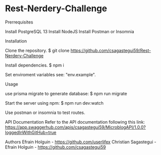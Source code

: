 # Rest-Nerdery-Challenge
Prerrequisites

Install PostgreSQL 13
Install NodeJS
Install Postman or Insomnia

Installation

Clone the repository.
$ git clone https://github.com/csagastegui59/Rest-Nerdery-Challenge

Install dependencies.
$ npm i

Set enviroment variables see: "env.example".

Usage

use prisma migrate to generate database:
$ npm run migrate

Start the server using npm:
$ npm run dev:watch

Use postman or insomnia to test routes.

API Documentation
Refer to the API documentation following this link: https://app.swaggerhub.com/apis/csagastegui59/MicroblogAPI/1.0.0?loggedInWithGitHub=true

Authors
Efrain Holguin - https://github.com/userlifex
Christian Sagastegui - Efrain Holguin - https://github.com/csagastegui59
